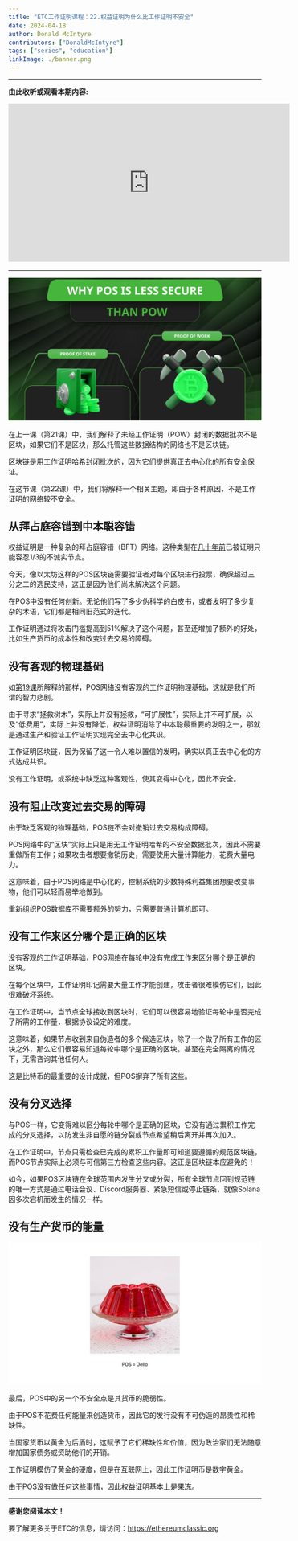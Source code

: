 ```yaml
---
title: "ETC工作证明课程：22.权益证明为什么比工作证明不安全"
date: 2024-04-18
author: Donald McIntyre
contributors: ["DonaldMcIntyre"]
tags: ["series", "education"]
linkImage: ./banner.png
---
```


---
**由此收听或观看本期内容:**

<iframe width="560" height="315" src="https://www.youtube.com/embed/BZWMQCSq2ZI" title="YouTube video player" frameborder="0" allow="accelerometer; autoplay; clipboard-write; encrypted-media; gyroscope; picture-in-picture; web-share" allowfullscreen></iframe>

---

![](./banner.png)

在上一课（第21课）中，我们解释了未经工作证明（POW）封闭的数据批次不是区块，如果它们不是区块，那么托管这些数据结构的网络也不是区块链。

区块链是用工作证明哈希封闭批次的，因为它们提供真正去中心化的所有安全保证。

在这节课（第22课）中，我们将解释一个相关主题，即由于各种原因，不是工作证明的网络较不安全。

## 从拜占庭容错到中本聪容错

权益证明是一种复杂的拜占庭容错（BFT）网络。这种类型在[几十年前](https://lamport.azurewebsites.net/pubs/byz.pdf)已被证明只能容忍1/3的不诚实节点。

今天，像以太坊这样的POS区块链需要验证者对每个区块进行投票，确保超过三分之二的选民支持，这正是因为他们尚未解决这个问题。

在POS中没有任何创新。无论他们写了多少伪科学的白皮书，或者发明了多少复杂的术语，它们都是相同旧范式的迭代。

工作证明通过将攻击门槛提高到51%解决了这个问题，甚至还增加了额外的好处，比如生产货币的成本性和改变过去交易的障碍。

## 没有客观的物理基础

如[第19课](https://ethereumclassic.org/blog/2024-03-21-etc-proof-of-work-course-19-pow-is-digital-gold-pos-is-community-fiat-money)所解释的那样，POS网络没有客观的工作证明物理基础，这就是我们所谓的智力悲剧。

由于寻求“拯救树木”，实际上并没有拯救，“可扩展性”，实际上并不可扩展，以及“低费用”，实际上并没有降低，权益证明消除了中本聪最重要的发明之一，那就是通过生产和验证工作证明实现完全去中心化共识。

工作证明区块链，因为保留了这一令人难以置信的发明，确实以真正去中心化的方式达成共识。

没有工作证明，或系统中缺乏这种客观性，使其变得中心化，因此不安全。

## 没有阻止改变过去交易的障碍

由于缺乏客观的物理基础，POS链不会对撤销过去交易构成障碍。

POS网络中的“区块”实际上只是用无工作证明哈希的不安全数据批次，因此不需要重做所有工作；如果攻击者想要撤销历史，需要使用大量计算能力，花费大量电力。

这意味着，由于POS网络是中心化的，控制系统的少数特殊利益集团想要改变事物，他们可以轻而易举地做到。

重新组织POS数据库不需要额外的努力，只需要普通计算机即可。

## 没有工作来区分哪个是正确的区块

没有客观的工作证明基础，POS网络在每轮中没有完成工作来区分哪个是正确的区块。

在每个区块中，工作证明印记需要大量工作才能创建，攻击者很难模仿它们，因此很难破坏系统。

在工作证明中，当节点全球接收到区块时，它们可以很容易地验证每轮中是否完成了所需的工作量，根据协议设定的难度。

这意味着，如果节点收到来自伪造者的多个候选区块，除了一个做了所有工作的区块之外，那么它们很容易知道每轮中哪个是正确的区块。甚至在完全隔离的情况下，无需咨询其他任何人。

这是比特币的最重要的设计成就，但POS摒弃了所有这些。

## 没有分叉选择

与POS一样，它变得难以区分每轮中哪个是正确的区块，它没有通过累积工作完成的分叉选择，以防发生非自愿的链分裂或节点希望稍后离开并再次加入。

在工作证明中，节点只需检查已完成的累积工作量即可知道要遵循的规范区块链，而POS节点实际上必须与可信第三方检查这些内容。这正是区块链本应避免的！

如今，如果POS区块链在全球范围内发生分叉或分裂，所有全球节点回到规范链的唯一方式是通过电话会议、Discord服务器、紧急短信或停止链条，就像Solana因多次宕机而发生的情况一样。

## 没有生产货币的能量

![](./2.png)

最后，POS中的另一个不安全点是其货币的脆弱性。

由于POS不花费任何能量来创造货币，因此它的发行没有不可伪造的昂贵性和稀缺性。

当国家货币以黄金为后盾时，这赋予了它们稀缺性和价值，因为政治家们无法随意增加国家债务或资助他们的开销。

工作证明模仿了黄金的硬度，但是在互联网上，因此工作证明币是数字黄金。

由于POS没有做任何这些事情，因此权益证明基本上是果冻。

---

**感谢您阅读本文！**

要了解更多关于ETC的信息，请访问：https://ethereumclassic.org
